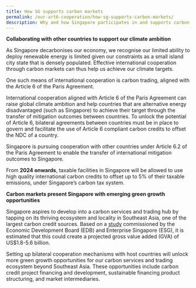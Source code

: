 ```yaml
---
title: How SG supports carbon markets
permalink: /our-art6-cooperation/how-sg-supports-carbon-markets/
description: Why and how Singapore participates in and supports carbon trading
---
```

**Collaborating with other countries to support our climate ambition**

As Singapore decarbonises our economy, we recognise our limited ability to deploy renewable energy is limited given our constraints as a small island city state that is densely populated. Effective international cooperation through carbon markets can thus help us achieve our climate targets. 

One such means of international cooperation is carbon trading, aligned with the Article 6 of the Paris Agreement. 

International cooperation aligned with Article 6 of the Paris Agreement can raise global climate ambition and help countries that are alternative energy disadvantaged (such as Singapore) to achieve their target through the transfer of mitigation outcomes between countries. To unlock the potential of Article 6, bilateral agreements between countries must be in place to govern and facilitate the use of Article 6 compliant carbon credits to offset the NDC of a country.  

Singapore is pursuing cooperation with other countries under Article 6.2 of the Paris Agreement to enable the transfer of international mitigation outcomes to Singapore.

From **2024 onwards**, taxable facilities in Singapore will be allowed to use high quality international carbon credits to offset up to 5% of their taxable emissions, under Singapore’s carbon tax system. 

**Carbon markets present Singapore with emerging green growth opportunities**

Singapore aspires to develop into a carbon services and trading hub by tapping on its thriving
ecosystem and locality in Southeast Asia, one of the largest carbon credit sources. Based on a [study](https:/www.edb.gov.sg/en/about-edb/media-releases-publications/singapore-is-well-positioned-to-become-a-carbon-services-and-trading-hub-for-southeast-asia-and-the-asia-pacific.html) commissioned by the Economic Development Board (EDB) and Enterprise Singapore (ESG),
it is estimated that this could create a projected gross value added (GVA) of US$1.8-5.6 billion.

Setting up bilateral cooperation mechanisms with host countries will unlock more green growth
opportunities for our carbon services and trading ecosystem beyond Southeast Asia. These
opportunities include carbon credit project financing and development, sustainable financing
product structuring, and market intermediaries.